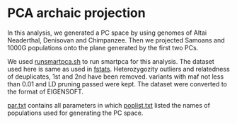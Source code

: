 # PCA archaic projection

In this analysis, we generated a PC space by using genomes of Altai Neaderthal, Denisovan and Chimpanzee. Then we projected Samoans and 1000G populations onto the plane generated by the first two PCs.

We used [runsmartpca.sh](runsmartpca.sh) to run smartpca for this analysis. The dataset used here is same as used in [fstats](../fstats). 
Heterozygozity outliers and relatedness of deuplicates, 1st and 2nd have been removed. variants with maf not less than 0.01 and LD pruning passed were kept. The dataset were converted to the format of EIGENSOFT.

[par.txt](par.txt) contains all parameters in which [poplist.txt](poplist.txt) listed the names of populations used for generating the PC space.
